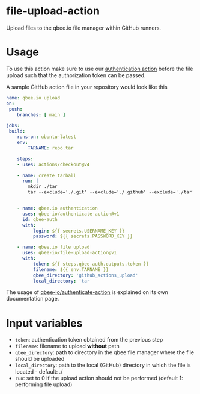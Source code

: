 # file-upload-action
Upload files to the qbee.io file manager within GitHub runners.

# Usage
To use this action make sure to use our [authentication action](https://github.com/qbee-io/authenticate-action) before the file upload such that the authorization token can be passed.

A sample GitHub action file in your repository would look like this

```yaml
name: qbee.io upload
on:
 push:
    branches: [ main ]

jobs:
 build:
    runs-on: ubuntu-latest
    env:
        TARNAME: repo.tar

    steps:
    - uses: actions/checkout@v4

    - name: create tarball
      run: |
        mkdir ./tar
        tar --exclude='./.git' --exclude='./.github' --exclude='./tar' -czvf ./tar/$TARNAME .


    - name: qbee.io authentication
      uses: qbee-io/authenticate-action@v1
      id: qbee-auth
      with:
          login: ${{ secrets.USERNAME_KEY }}
          password: ${{ secrets.PASSWORD_KEY }}

    - name: qbee.io file upload
      uses: qbee-io/file-upload-action@v1
      with:
          token: ${{ steps.qbee-auth.outputs.token }}
          filename: ${{ env.TARNAME }}
          qbee_directory: 'github_actions_upload'
          local_directory: 'tar'
```

The usage of [qbee-io/authenticate-action](https://github.com/qbee-io/authenticate-action) is explained on its own documentation page.

# Input variables

* `token`: authentication token obtained from the previous step
* `filename`: filename to upload **without** path
* `qbee_directory`: path to directory in the qbee file manager where the file should be uploaded
* `local_directory`: path to the local (GitHub) directory in which the file is located - default: ./
* `run`: set to 0 if the upload action should not be performed (default 1: performing file upload)
